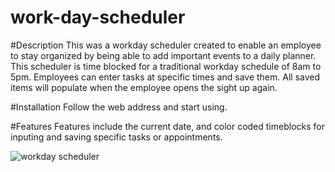 # work-day-scheduler

#Description
This was a workday scheduler created to enable an employee to stay organized by being able to add important events to a daily planner. This scheduler is time blocked for a traditional workday schedule of 8am to 5pm. Employees can enter tasks at specific times and save them. All saved items will populate when the employee opens the sight up again.

#Installation
Follow the web address and start using.

#Features
Features include the current date, and color coded timeblocks for inputing and saving specific tasks or appointments.

![workday scheduler](https://user-images.githubusercontent.com/120619974/229603455-0b148609-138a-4601-bded-5ca5a03aeab3.png)
